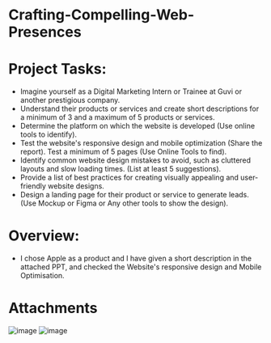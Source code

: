 # Crafting-Compelling-Web-Presences
# Project Tasks:

- Imagine yourself as a Digital Marketing Intern or Trainee at Guvi or another prestigious company.
- Understand their products or services and create short descriptions for a minimum of 3 and a maximum of 5 products or services.
- Determine the platform on which the website is developed (Use online tools to identify).
- Test the website's responsive design and mobile optimization (Share the report). Test a minimum of 5 pages (Use Online Tools to find).
- Identify common website design mistakes to avoid, such as cluttered layouts and slow loading times. (List at least 5 suggestions).
- Provide a list of best practices for creating visually appealing and user-friendly website designs.
- Design a landing page for their product or service to generate leads. (Use Mockup or Figma or Any other tools to show the design).

# Overview:
- I chose Apple as a product and I have given a short description in the attached PPT, and checked the Website's responsive design and Mobile Optimisation.

# Attachments
![image](https://github.com/user-attachments/assets/853add95-bd47-4fa0-be4d-5adfd8fd77a7)
![image](https://github.com/user-attachments/assets/9e896661-fd7a-476b-bb36-21e7d5ff9004)


